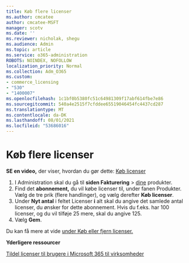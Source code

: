 ```yaml
---
title: Køb flere licenser
ms.author: cmcatee
author: cmcatee-MSFT
manager: scotv
ms.date: ''
ms.reviewer: nicholak, shegu
ms.audience: Admin
ms.topic: article
ms.service: o365-administration
ROBOTS: NOINDEX, NOFOLLOW
localization_priority: Normal
ms.collection: Adm_O365
ms.custom:
- commerce_licensing
- "530"
- "1400007"
ms.openlocfilehash: 1c1bf0b5380fc51c64981309f17abf614fbe7e86
ms.sourcegitcommit: 540a4e2515f7cfddee65519046454fc4437cd287
ms.translationtype: MT
ms.contentlocale: da-DK
ms.lasthandoff: 08/01/2021
ms.locfileid: "53686016"
---
```

# <a name="buy-additional-licenses"></a>Køb flere licenser

**SE en video,** der viser, hvordan du gør dette: [Køb licenser](https://go.microsoft.com/fwlink/p/?linkid=2154857)

1. I Administration skal du gå til **siden Fakturering**  >  [dine](https://go.microsoft.com/fwlink/p/?linkid=842054) produkter.
2. Find det **abonnement,** du vil købe licenser til, under fanen Produkter. Vælg de tre prik (flere handlinger), og vælg derefter **Køb licenser**.
3. Under **Nyt antal** i feltet Licenser **i** alt skal du angive det samlede antal licenser, du ønsker for dette abonnement. Hvis du f.eks. har 100 licenser, og du vil tilføje 25 mere, skal du angive 125.
4. Vælg **Gem**.

Du kan få mere at vide [under Køb eller fjern licenser.](/microsoft-365/commerce/licenses/buy-licenses)

**Yderligere ressourcer**

[Tildel licenser til brugere i Microsoft 365 til virksomheder](/microsoft-365/admin/manage/assign-licenses-to-users)